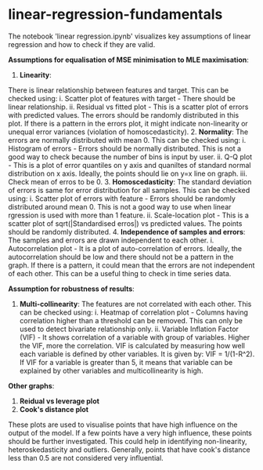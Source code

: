 # linear-regression-fundamentals

The notebook 'linear regression.ipynb' visualizes key assumptions of linear regression and how to check if they are valid.

**Assumptions for equalisation of MSE minimisation to MLE maximisation**:

1. **Linearity**:

There is linear relationship between features and target. This can be checked using:
i. Scatter plot of features with target - There should be linear relationship. 
ii. Residual vs fitted plot - This is a scatter plot of errors with predicted values. The errors should be randomly distributed in this plot. If there is a pattern in the errors plot, it might indicate non-linearity or unequal error variances (violation of homoscedasticity).
2. **Normality**:
    The errors are normally distributed with mean 0. This can be checked using:
    i. Histogram of errors - Errors should be normally distributed. This is not a good way to check because the number of bins is input by user.
    ii. Q-Q plot - This is a plot of error quantiles on y axis and quaniltes of standard normal distribution on x axis. Ideally, the points should lie on y=x line on graph.
    iii. Check mean of erros to be 0.
3. **Homoscedasticity**:
    The standard deviation of errors is same for error distribution for all samples. This can be checked using:
    i. Scatter plot of errors with feature - Errors should be randomly distributed around mean 0. This is not a good way to use when linear rgression is used with more than 1 feature.
    ii. Scale-location plot - This is a scatter plot of sqrt(|Standardised erros|) vs predicted values. The points should be randomly distributed.
4. **Independence of samples and errors**:
    The samples and errors are drawn independent to each other.
    i. Autocorrelation plot - It is a plot of auto-correlation of errors. Ideally, the autocorrelation should be low and there should not be a pattern in the graph. If there is a pattern, it could mean that the errors are not independent of each other. This can be a useful thing to check in time series data.

**Assumption for robustness of results**:
1. **Multi-collinearity**:
    The features are not correlated with each other. This can be checked using:
    i. Heatmap of correlation plot - Columns having correlation higher than a threshold can be removed. This can only be used to detect bivariate relationship only.
    ii. Variable Inflation Factor (VIF) - It shows correlation of a variable with group of variables. Higher the VIF, more the correlation. VIF is calculated by measuring how well each variable is defined by other variables. It is given by: VIF = 1/(1-R^2). If VIF for a variable is greater than 5, it means that variable can be explained by other variables and multicollinearity is high.


**Other graphs**:
1. **Reidual vs leverage plot**
2. **Cook's distance plot**

These plots are used to visualise points that have high influence on the output of the model. If a few points have a very high influence, these points should be further investigated. This could help in identifying non-linearity, heteroskedasticity and outliers. Generally, points that have cook's distance less than 0.5 are not considered very influential.
